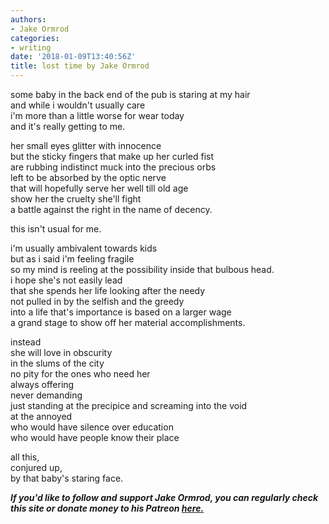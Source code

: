 ```yaml
---
authors:
- Jake Ormrod
categories:
- writing
date: '2018-01-09T13:40:56Z'
title: lost time by Jake Ormrod
---
```

some baby in the back end of the pub is staring at my hair  
and while i wouldn't usually care  
i'm more than a little worse for wear today  
and it's really getting to me.  

her small eyes glitter with innocence  
but the sticky fingers that make up her curled fist  
are rubbing indistinct muck into the precious orbs  
left to be absorbed by the optic nerve  
that will hopefully serve her well till old age  
show her the cruelty she'll fight  
a battle against the right in the name of decency.  

this isn't usual for me.  

i'm usually ambivalent towards kids  
but as i said i'm feeling fragile  
so my mind is reeling at the possibility inside that bulbous head.  
i hope she's not easily lead  
that she spends her life looking after the needy  
not pulled in by the selfish and the greedy  
into a life that's importance is based on a larger wage  
a grand stage to show off her material accomplishments.  

instead  
she will love in obscurity  
in the slums of the city  
no pity for the ones who need her  
always offering  
never demanding  
just standing at the precipice and screaming into the void  
at the annoyed  
who would have silence over education  
who would have people know their place  

all this,  
conjured up,  
by that baby's staring face.  

_**If you'd like to follow and support Jake Ormrod, you can regularly check this site or donate money to his Patreon [here.](https://www.patreon.com/JakeOrmrod "")**_